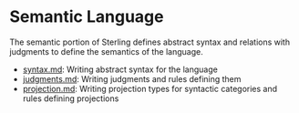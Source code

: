 # Semantic Language
The semantic portion of Sterling defines abstract syntax and relations
with judgments to define the semantics of the language.
* [syntax.md](syntax.md):  Writing abstract syntax for the language
* [judgments.md](judgments.md):  Writing judgments and rules defining
  them
* [projection.md](projection.md):  Writing projection types for
  syntactic categories and rules defining projections
